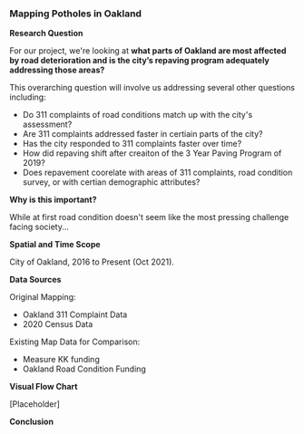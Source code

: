### Mapping Potholes in Oakland

**Research Question**

For our project, we're looking at **what parts of Oakland are most affected by road deterioration and is the city’s repaving program adequately addressing those areas?**

This overarching question will involve us addressing several other questions including: 

- Do 311 complaints of road conditions match up with the city's assessment?
- Are 311 complaints addressed faster in certiain parts of the city? 
- Has the city responded to 311 complaints faster over time? 
- How did repaving shift after creaiton of the 3 Year Paving Program of 2019? 
- Does repavement coorelate with areas of 311 complaints, road condition survey, or with certian demographic attributes? 

**Why is this important?**

While at first road condition doesn't seem like the most pressing challenge facing society...

**Spatial and Time Scope**

City of Oakland, 2016 to Present (Oct 2021). 

**Data Sources**

Original Mapping:
- Oakland 311 Complaint Data
- 2020 Census Data

Existing Map Data for Comparison:
- Measure KK funding 
- Oakland Road Condition Funding 

**Visual Flow Chart**

[Placeholder] 

**Conclusion**
